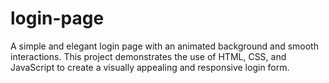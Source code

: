 # login-page
A simple and elegant login page with an animated background and smooth interactions. This project demonstrates the use of HTML, CSS, and JavaScript to create a visually appealing and responsive login form.
